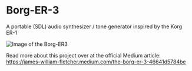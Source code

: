 # Borg-ER-3
A portable (SDL) audio synthesizer / tone generator inspired by the Korg ER-1

![Image of the Borg-ER3](https://miro.medium.com/max/964/1*0UUSrjWHIpSUcQAzevQd1A.png)

Read more about this project over at the official Medium article:<br>
https://james-william-fletcher.medium.com/the-borg-er-3-46641d5784be
